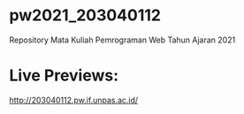 # pw2021_203040112
Repository Mata Kuliah Pemrograman Web Tahun Ajaran 2021

# Live Previews: 
http://203040112.pw.if.unpas.ac.id/

